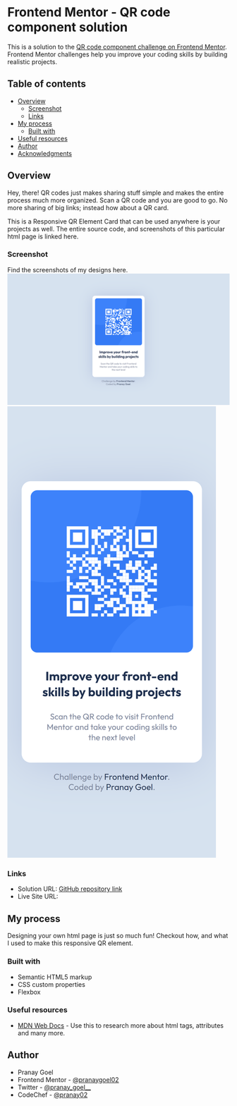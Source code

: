 # Frontend Mentor - QR code component solution

This is a solution to the [QR code component challenge on Frontend Mentor](https://www.frontendmentor.io/challenges/qr-code-component-iux_sIO_H). Frontend Mentor challenges help you improve your coding skills by building realistic projects. 

## Table of contents

- [Overview](#overview)
  - [Screenshot](#screenshot)
  - [Links](#links)
- [My process](#my-process)
  - [Built with](#built-with)
- [Useful resources](#useful-resources)
- [Author](#author)
- [Acknowledgments](#acknowledgments)

## Overview
Hey, there! QR codes just makes sharing stuff simple and makes the entire process much more organized. Scan a QR code and you are good to go. No more sharing of big links; instead how about a QR card.

This is a Responsive QR Element Card that can be used anywhere is your projects as well. The entire source code, and screenshots of this particular html page is linked here.

### Screenshot
Find the screenshots of my designs here.
![](./my%20design%20screenshots/desktop.png)
![](./my%20design%20screenshots/phone.png)

### Links

- Solution URL: [GitHub repository link](https://github.com/pranaygoel02/QR-Code-Element-Card)
- Live Site URL: [](https://pranaygoel02.github.io/QR-Code-Element-Card/)

## My process
Designing your own html page is just so much fun! Checkout how, and what I used to make this responsive QR element.

### Built with
- Semantic HTML5 markup
- CSS custom properties
- Flexbox


### Useful resources

- [MDN Web Docs](https://developer.mozilla.org/en-US/docs/Web/HTML) - Use this to research more about html tags, attributes and many more.

## Author

- Pranay Goel
- Frontend Mentor - [@pranaygoel02](https://www.frontendmentor.io/profile/pranaygoel02)
- Twitter - [@pranay_goel__](https://twitter.com/pranay_goel__)
- CodeChef - [@pranay02](https://www.codechef.com/users/pranay02)
